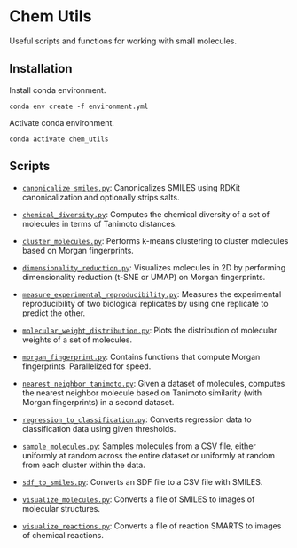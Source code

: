 # Chem Utils

Useful scripts and functions for working with small molecules.

## Installation

Install conda environment.
```
conda env create -f environment.yml
```

Activate conda environment.
```
conda activate chem_utils
```

## Scripts

- [`canonicalize_smiles.py`](https://github.com/swansonk14/chem_utils/blob/main/canonicalize_smiles.py): Canonicalizes SMILES using RDKit canonicalization and optionally strips salts.

- [`chemical_diversity.py`](https://github.com/swansonk14/chem_utils/blob/main/chemical_diversity.py): Computes the chemical diversity of a set of molecules in terms of Tanimoto distances.

- [`cluster_molecules.py`](https://github.com/swansonk14/chem_utils/blob/main/cluster_molecules.py): Performs k-means clustering to cluster molecules based on Morgan fingerprints.

- [`dimensionality_reduction.py`](https://github.com/swansonk14/chem_utils/blob/main/dimensionality_reduction.py): Visualizes molecules in 2D by performing dimensionality reduction (t-SNE or UMAP) on Morgan fingerprints.

- [`measure_experimental_reproducibility.py`](https://github.com/swansonk14/chem_utils/blob/main/measure_experimental_reproducibility.py): Measures the experimental reproducibility of two biological replicates by using one replicate to predict the other.

- [`molecular_weight_distribution.py`](https://github.com/swansonk14/chem_utils/blob/main/molecular_weight_distribution.py): Plots the distribution of molecular weights of a set of molecules.

- [`morgan_fingerprint.py`](https://github.com/swansonk14/chem_utils/blob/main/morgan_fingerprint.py): Contains functions that compute Morgan fingerprints. Parallelized for speed.

- [`nearest_neighbor_tanimoto.py`](https://github.com/swansonk14/chem_utils/blob/main/nearest_neighbor_tanimoto.py): Given a dataset of molecules, computes the nearest neighbor molecule based on Tanimoto similarity (with Morgan fingerprints) in a second dataset.

- [`regression_to_classification.py`](https://github.com/swansonk14/chem_utils/blob/main/regression_to_classification.py): Converts regression data to classification data using given thresholds.

- [`sample_molecules.py`](https://github.com/swansonk14/chem_utils/blob/main/sample_molecules.py): Samples molecules from a CSV file, either uniformly at random across the entire dataset or uniformly at random from each cluster within the data.

- [`sdf_to_smiles.py`](https://github.com/swansonk14/chem_utils/blob/main/sdf_to_smiles.py): Converts an SDF file to a CSV file with SMILES.

- [`visualize_molecules.py`](https://github.com/swansonk14/chem_utils/blob/main/visualize_molecules.py): Converts a file of SMILES to images of molecular structures.

- [`visualize_reactions.py`](https://github.com/swansonk14/chem_utils/blob/main/visualize_reactions.py): Converts a file of reaction SMARTS to images of chemical reactions.
